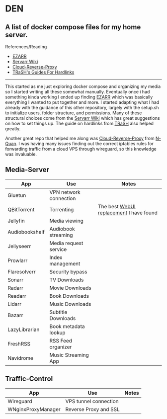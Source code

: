 # DEN
A list of docker compose files for my home server.
---
References/Reading
- [EZARR](https://github.com/Luctia/ezarr/tree/main)
- [Servarr Wiki](https://wiki.servarr.com/docker-guide)
- [Cloud-Reverse-Proxy](https://github.com/N-Quan/Cloud-Reverse-Proxy)
- [TRaSH's Guides For Hardlinks](https://trash-guides.info/Hardlinks/Hardlinks-and-Instant-Moves/)
---

This started as me just exploring docker compose and organizing my media so I started writing all these somewhat manually.
Eventually once i had something kinda working I ended up finding [EZARR](https://github.com/Luctia/ezarr/tree/main) which was basically everything I wanted to put together and more. I started adapting what I had already with the guidance of this other repository, largely with the setup.sh to initialize users, folder structure, and permissions. Many of these structural choices come from the [Servarr Wiki](https://wiki.servarr.com/docker-guide) which has great suggestions on how to set things up. The guide on hardlinks from [TRaSH](https://trash-guides.info/Hardlinks/Hardlinks-and-Instant-Moves/) also helped greatly.

Another great repo that helped me along was [Cloud-Reverse-Proxy](https://github.com/N-Quan/Cloud-Reverse-Proxy) from [N-Quan](https://github.com/N-Quan). I was having many issues finding out the correct iptables rules for forwarding traffic from a cloud VPS through wireguard, so this knowledge was invaluable. 

## Media-Server
| App | Use | Notes |
| --- | --- | --- |
| Gluetun | VPN network connection | |
| QBitTorrent| Torrenting | The best [WebUI replacement](https://github.com/VueTorrent/VueTorrent?tab=readme-ov-file) I have found |
| Jellyfin | Media viewing | |
| Audiobookshelf | Audiobook streaming | |
| Jellyseerr | Media request service | |
| Prowlarr | Index management | |
| Flaresolverr | Security bypass | |
| Sonarr | TV Downloads | |
| Radarr | Movie Downloads | |
| Readarr | Book Downloads | |
| Lidarr | Music Downloads | |
| Bazarr | Subtitle Downloads | |
| LazyLibrarian | Book metadata lookup | |
| FreshRSS | RSS Feed organizer | |
| Navidrome | Music Streaming App | |

## Traffic-Control
| App | Use | Notes |
| --- | --- | --- |
| Wireguard | VPS tunnel connection | |
| WNginxProxyManager | Reverse Proxy and SSL | |

